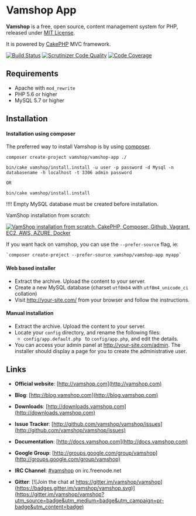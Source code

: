 # Vamshop App

**Vamshop** is a free, open source, content management system for PHP, released under [MIT License](http://github.com/vamshop/vamshop-app/blob/master/LICENSE.txt).

It is powered by [CakePHP](http://cakephp.org) MVC framework.

[![Build Status](https://travis-ci.org/vamshop/vamshop.svg?branch=master)](https://travis-ci.org/vamshop/vamshop)
[![Scrutinizer Code Quality](https://scrutinizer-ci.com/g/vamshop/vamshop/badges/quality-score.png?b=master)](https://scrutinizer-ci.com/g/vamshop/vamshop/?branch=master)
[![Code Coverage](https://scrutinizer-ci.com/g/vamshop/vamshop/badges/coverage.png?b=master)](https://scrutinizer-ci.com/g/vamshop/vamshop/?branch=master)

## Requirements
  * Apache with `mod_rewrite`
  * PHP 5.6 or higher
  * MySQL 5.7 or higher

## Installation

#### Installation using composer

The preferred way to install Vamshop is by using [composer](http://getcomposer.org).

    composer create-project vamshop/vamshop-app ./
    
    bin/cake vamshop/install.install -u user -p password -d Mysql -n databasename -h localhost -t 3306 admin password
    
    OR

    bin/cake vamshop/install.install

!!!! Empty MySQL database must be created before installation.

VamShop installation from scratch:

[![VamShop installation from scratch. CakePHP, Composer, Github, Vagrant, EC2, AWS, AZURE, Docker
](http://img.youtube.com/vi/deRTZh8HqT0/0.jpg)](https://www.youtube.com/watch?v=deRTZh8HqT0)

If you want hack on vamshop, you can use the `--prefer-source` flag, ie:

    `composer create-project --prefer-source vamshop/vamshop-app myapp`

#### Web based installer

  * Extract the archive. Upload the content to your server.
  * Create a new MySQL database (charset `utf8mb4` with `utf8m4_unicode_ci` collation)
  * Visit http://your-site.com/ from your browser and follow the instructions.

#### Manual installation

  * Extract the archive. Upload the content to your server.
  * Locate your `config` directory, and rename the following files:
    * `config/app.default.php ` to `config/app.php`, and edit the details.
  * You can access your admin panel at http://your-site.com/admin. The installer
    should display a page for you to create the administrative user.

## Links

  * **Official website**: [http://vamshop.com](http://vamshop.com)
  * **Blog**: [http://blog.vamshop.com](http://blog.vamshop.com)
  * **Downloads**: [http://downloads.vamshop.com](http://downloads.vamshop.com)
  * **Issue Tracker**: [http://github.com/vamshop/vamshop/issues](http://github.com/vamshop/vamshop/issues)
  * **Documentation**: [http://docs.vamshop.com](http://docs.vamshop.com)
  * **Google Group**: [http://groups.google.com/group/vamshop](http://groups.google.com/group/vamshop)
  * **IRC Channel**: [#vamshop](irc://irc.freenode.net/vamshop) on irc.freenode.net

  * **Gitter**: [![Join the chat at https://gitter.im/vamshop/vamshop](https://badges.gitter.im/vamshop/vamshop.svg)](https://gitter.im/vamshop/vamshop?utm_source=badge&utm_medium=badge&utm_campaign=pr-badge&utm_content=badge)
